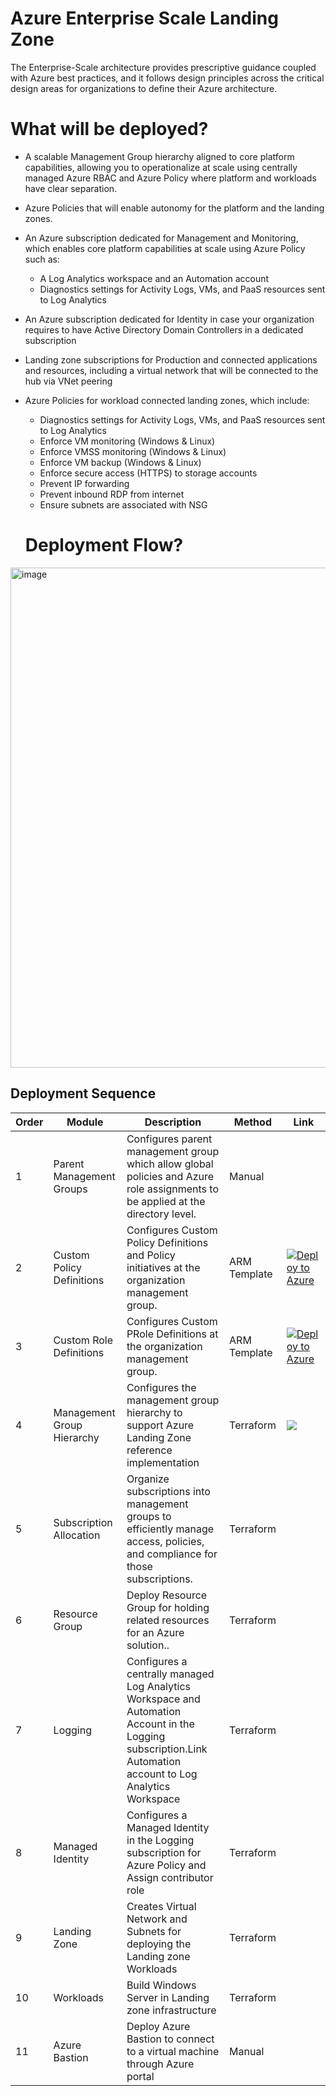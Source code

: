 # Azure Enterprise Scale Landing Zone

The Enterprise-Scale architecture provides prescriptive guidance coupled with Azure best practices, and it follows design principles across the critical design areas for organizations to define their Azure architecture.

# What will be deployed?

- A scalable Management Group hierarchy aligned to core platform capabilities, allowing you to operationalize at scale using centrally managed Azure RBAC and Azure Policy where platform and workloads have clear separation.
- Azure Policies that will enable autonomy for the platform and the landing zones.
- An Azure subscription dedicated for Management and Monitoring, which enables core platform capabilities at scale using Azure Policy such as:
   - A Log Analytics workspace and an Automation account
   - Diagnostics settings for Activity Logs, VMs, and PaaS resources sent to Log Analytics
- An Azure subscription dedicated for Identity in case your organization requires to have Active Directory Domain Controllers in a dedicated subscription
- Landing zone subscriptions for Production and  connected applications and resources, including a virtual network that will be connected to the hub via VNet peering
- Azure Policies for workload connected landing zones, which include:
   - Diagnostics settings for Activity Logs, VMs, and PaaS resources sent to Log Analytics
   - Enforce VM monitoring (Windows & Linux)
   - Enforce VMSS monitoring (Windows & Linux)
   - Enforce VM backup (Windows & Linux)
   - Enforce secure access (HTTPS) to storage accounts
   - Prevent IP forwarding
   - Prevent inbound RDP from internet
   - Ensure subnets are associated with NSG
   
   # Deployment Flow?

<img width="800" alt="image" src="https://user-images.githubusercontent.com/22677711/232288516-7ad12eec-942d-4a87-bd81-193fe64acd9d.png">


## Deployment Sequence


| Order  |  Module | Description  | Method | Link |
| ------------ | ------------ | ------------ |------------ |------------ |
|1   | Parent  Management Groups  | Configures parent management group which allow global policies and Azure role assignments to be applied at the directory level.  |Manual |
|2   | Custom Policy Definitions   | Configures Custom Policy Definitions and Policy initiatives at the organization management group. |ARM Template | [![Deploy to Azure](https://aka.ms/deploytoazurebutton)](https%3A%2F%2Fraw.githubusercontent.com%2Fsreekumarpg%2FAzureELZ%2Fmain%2FARM%2Fpolicies.json)|
|3   | Custom Role Definitions   | Configures Custom PRole Definitions at the organization management group. |ARM Template|[![Deploy to Azure](https://aka.ms/deploytoazurebutton)](https%3A%2F%2Fraw.githubusercontent.com%2Fsreekumarpg%2FAzureELZ%2Fmain%2FARM%2FcustomRoleDefinitions.json)|
|4   | Management Group Hierarchy  | Configures the management group hierarchy to support Azure Landing Zone reference implementation  |Terraform |<img src="https://raw.githubusercontent.com/sreekumarpg/AzureELZ/main/ARM/Terraform.jpg"/>|
|5   | Subscription Allocation  | Organize subscriptions into management groups to efficiently manage access, policies, and compliance for those subscriptions. |Terraform |
|6   | Resource Group | Deploy Resource Group for holding related resources for an Azure solution.. |Terraform |
|7   |  Logging | Configures a centrally managed Log Analytics Workspace and Automation Account in the Logging subscription.Link Automation account to Log Analytics Workspace  |Terraform|
|8   |  Managed Identity | Configures a Managed Identity in the Logging subscription for Azure Policy and Assign contributor role |Terraform|
|9   | Landing Zone  |Creates Virtual Network and Subnets for deploying the Landing zone Workloads  |Terraform |
|10  | Workloads  |Build Windows Server in Landing zone infrastructure  |Terraform |
|11  | Azure Bastion  |Deploy Azure Bastion to connect to a virtual machine through Azure portal  |Manual |
